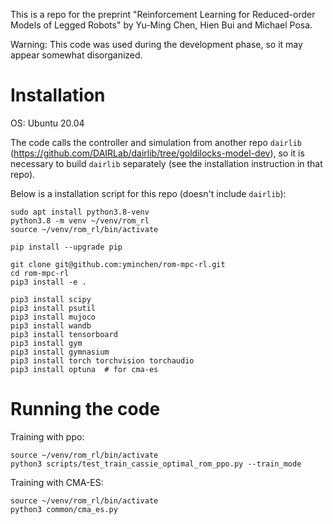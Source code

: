 This is a repo for the preprint "Reinforcement Learning for Reduced-order Models of Legged Robots" by Yu-Ming Chen, Hien Bui and Michael Posa.

Warning: This code was used during the development phase, so it may appear somewhat disorganized.

# Installation

OS: Ubuntu 20.04

The code calls the controller and simulation from another repo `dairlib` (https://github.com/DAIRLab/dairlib/tree/goldilocks-model-dev), so it is necessary to build `dairlib` separately (see the installation instruction in that repo).

Below is a installation script for this repo (doesn't include `dairlib`):
```
sudo apt install python3.8-venv
python3.8 -m venv ~/venv/rom_rl
source ~/venv/rom_rl/bin/activate

pip install --upgrade pip

git clone git@github.com:yminchen/rom-mpc-rl.git
cd rom-mpc-rl
pip3 install -e .

pip3 install scipy
pip3 install psutil
pip3 install mujoco
pip3 install wandb
pip3 install tensorboard
pip3 install gym
pip3 install gymnasium
pip3 install torch torchvision torchaudio
pip3 install optuna  # for cma-es

```

# Running the code
Training with ppo:
```
source ~/venv/rom_rl/bin/activate
python3 scripts/test_train_cassie_optimal_rom_ppo.py --train_mode
```

Training with CMA-ES:
```
source ~/venv/rom_rl/bin/activate
python3 common/cma_es.py
```
